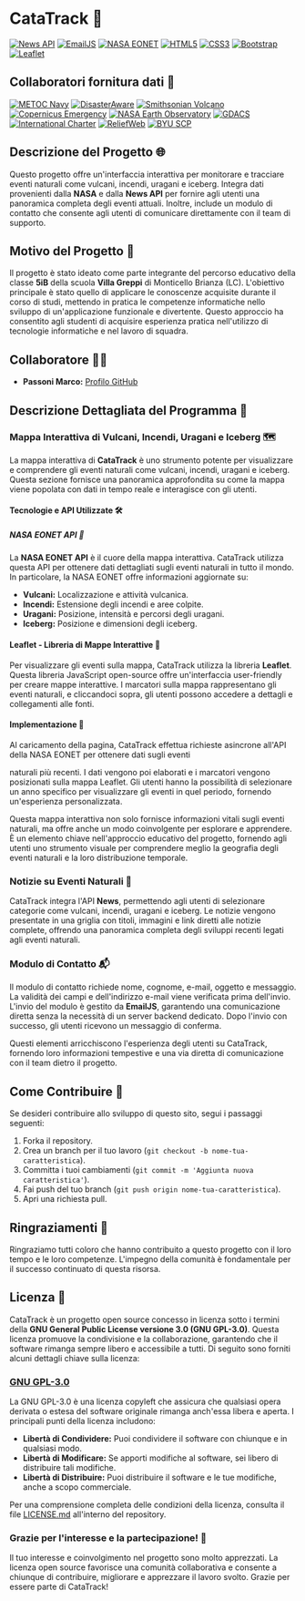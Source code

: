 # CataTrack 🚀

[![News API](https://img.shields.io/badge/News%20API-Explore-00ACEE?style=flat&logo=feedly&logoColor=white)](https://newsapi.org) [![EmailJS](https://img.shields.io/badge/EmailJS-Send%20Email-0eafd0?style=flat&logo=email&logoColor=white)](https://www.emailjs.com) [![NASA EONET](https://img.shields.io/badge/NASA%20EONET-Explore%20Events-0067C5?style=flat&logo=nasa&logoColor=white)](https://eonet.gsfc.nasa.gov) [![HTML5](https://img.shields.io/badge/HTML-5-E34F26?style=flat&logo=html5&logoColor=white)](https://developer.mozilla.org/en-US/docs/Web/Guide/HTML/HTML5) [![CSS3](https://img.shields.io/badge/CSS-3-1572B6?style=flat&logo=css3&logoColor=white)](https://developer.mozilla.org/en-US/docs/Web/CSS) [![Bootstrap](https://img.shields.io/badge/Bootstrap-5.3.2-7952B3?style=flat&logo=bootstrap&logoColor=white)](https://getbootstrap.com) [![Leaflet](https://img.shields.io/badge/Leaflet-Interactive%20Maps-199900?style=flat&logo=leaflet&logoColor=white)](https://leafletjs.com/)

## Collaboratori fornitura dati 🤝

[![METOC Navy](https://img.shields.io/badge/METOC%20Navy-Explore-0094FF?style=flat&logo=navy&logoColor=white)](https://www.metoc.navy.mil/) [![DisasterAware](https://img.shields.io/badge/DisasterAware-Explore-F55848?style=flat&logo=disasteraware&logoColor=white)](https://disasteraware.pdc.org/) [![Smithsonian Volcano](https://img.shields.io/badge/Smithsonian%20Volcano-Explore-FF5733?style=flat&logo=volcano&logoColor=white)](https://volcano.si.edu/) [![Copernicus Emergency](https://img.shields.io/badge/Copernicus%20Emergency-Explore-34A853?style=flat&logo=copernicus&logoColor=white)](https://emergency.copernicus.eu/) [![NASA Earth Observatory](https://img.shields.io/badge/NASA%20Earth%20Observatory-Explore-4781A5?style=flat&logo=nasa&logoColor=white)](https://earthobservatory.nasa.gov/) [![GDACS](https://img.shields.io/badge/GDACS-Explore-F7931E?style=flat&logo=gdacs&logoColor=white)](https://www.gdacs.org/) [![International Charter](https://img.shields.io/badge/International%20Charter-Explore-4A90E2?style=flat&logo=charter&logoColor=white)](https://disasterscharter.org/web/guest) [![ReliefWeb](https://img.shields.io/badge/ReliefWeb-Explore-FF6347?style=flat&logo=reliefweb&logoColor=white)](https://reliefweb.int/disasters) [![BYU SCP](https://img.shields.io/badge/BYU%20SCP-Explore-003366?style=flat&logo=scp&logoColor=white)](https://www.scp.byu.edu/)

## Descrizione del Progetto 🌐

Questo progetto offre un'interfaccia interattiva per monitorare e tracciare eventi naturali come vulcani, incendi, uragani e iceberg. Integra dati provenienti dalla **NASA** e dalla **News API** per fornire agli utenti una panoramica completa degli eventi attuali. Inoltre, include un modulo di contatto che consente agli utenti di comunicare direttamente con il team di supporto.

## Motivo del Progetto 🚀

Il progetto è stato ideato come parte integrante del percorso educativo della classe **5iB** della scuola **Villa Greppi** di Monticello Brianza (LC). L'obiettivo principale è stato quello di applicare le conoscenze acquisite durante il corso di studi, mettendo in pratica le competenze informatiche nello sviluppo di un'applicazione funzionale e divertente. Questo approccio ha consentito agli studenti di acquisire esperienza pratica nell'utilizzo di tecnologie informatiche e nel lavoro di squadra.

## Collaboratore 👨‍💻

- **Passoni Marco:** [Profilo GitHub](https://github.com/MarcoPassoni)

## Descrizione Dettagliata del Programma 📝

### Mappa Interattiva di Vulcani, Incendi, Uragani e Iceberg 🗺️

La mappa interattiva di **CataTrack** è uno strumento potente per visualizzare e comprendere gli eventi naturali come vulcani, incendi, uragani e iceberg. Questa sezione fornisce una panoramica approfondita su come la mappa viene popolata con dati in tempo reale e interagisce con gli utenti.

#### Tecnologie e API Utilizzate 🛠️

##### NASA EONET API 🌌

La **NASA EONET API** è il cuore della mappa interattiva. CataTrack utilizza questa API per ottenere dati dettagliati sugli eventi naturali in tutto il mondo. In particolare, la NASA EONET offre informazioni aggiornate su:

- **Vulcani:** Localizzazione e attività vulcanica.
- **Incendi:** Estensione degli incendi e aree colpite.
- **Uragani:** Posizione, intensità e percorsi degli uragani.
- **Iceberg:** Posizione e dimensioni degli iceberg.

#### Leaflet - Libreria di Mappe Interattive 🍃

Per visualizzare gli eventi sulla mappa, CataTrack utilizza la libreria **Leaflet**. Questa libreria JavaScript open-source offre un'interfaccia user-friendly per creare mappe interattive. I marcatori sulla mappa rappresentano gli eventi naturali, e cliccandoci sopra, gli utenti possono accedere a dettagli e collegamenti alle fonti.

#### Implementazione 🚀

Al caricamento della pagina, CataTrack effettua richieste asincrone all'API della NASA EONET per ottenere dati sugli eventi

 naturali più recenti. I dati vengono poi elaborati e i marcatori vengono posizionati sulla mappa Leaflet. Gli utenti hanno la possibilità di selezionare un anno specifico per visualizzare gli eventi in quel periodo, fornendo un'esperienza personalizzata.

Questa mappa interattiva non solo fornisce informazioni vitali sugli eventi naturali, ma offre anche un modo coinvolgente per esplorare e apprendere. È un elemento chiave nell'approccio educativo del progetto, fornendo agli utenti uno strumento visuale per comprendere meglio la geografia degli eventi naturali e la loro distribuzione temporale.

### Notizie su Eventi Naturali 📰

CataTrack integra l'API **News**, permettendo agli utenti di selezionare categorie come vulcani, incendi, uragani e iceberg. Le notizie vengono presentate in una griglia con titoli, immagini e link diretti alle notizie complete, offrendo una panoramica completa degli sviluppi recenti legati agli eventi naturali.

### Modulo di Contatto 📬

Il modulo di contatto richiede nome, cognome, e-mail, oggetto e messaggio. La validità dei campi e dell'indirizzo e-mail viene verificata prima dell'invio. L'invio del modulo è gestito da **EmailJS**, garantendo una comunicazione diretta senza la necessità di un server backend dedicato. Dopo l'invio con successo, gli utenti ricevono un messaggio di conferma.

Questi elementi arricchiscono l'esperienza degli utenti su CataTrack, fornendo loro informazioni tempestive e una via diretta di comunicazione con il team dietro il progetto.

## Come Contribuire 🤝

Se desideri contribuire allo sviluppo di questo sito, segui i passaggi seguenti:

1. Forka il repository.
2. Crea un branch per il tuo lavoro (`git checkout -b nome-tua-caratteristica`).
3. Committa i tuoi cambiamenti (`git commit -m 'Aggiunta nuova caratteristica'`).
4. Fai push del tuo branch (`git push origin nome-tua-caratteristica`).
5. Apri una richiesta pull.

## Ringraziamenti 🙏

Ringraziamo tutti coloro che hanno contribuito a questo progetto con il loro tempo e le loro competenze. L'impegno della comunità è fondamentale per il successo continuato di questa risorsa.

## Licenza 📜

CataTrack è un progetto open source concesso in licenza sotto i termini della **GNU General Public License versione 3.0 (GNU GPL-3.0)**. Questa licenza promuove la condivisione e la collaborazione, garantendo che il software rimanga sempre libero e accessibile a tutti. Di seguito sono forniti alcuni dettagli chiave sulla licenza:

### [GNU GPL-3.0](https://opensource.org/licenses/GPL-3.0)

La GNU GPL-3.0 è una licenza copyleft che assicura che qualsiasi opera derivata o estesa del software originale rimanga anch'essa libera e aperta. I principali punti della licenza includono:

- **Libertà di Condividere:** Puoi condividere il software con chiunque e in qualsiasi modo.
- **Libertà di Modificare:** Se apporti modifiche al software, sei libero di distribuire tali modifiche.
- **Libertà di Distribuire:** Puoi distribuire il software e le tue modifiche, anche a scopo commerciale.

Per una comprensione completa delle condizioni della licenza, consulta il file [LICENSE.md](https://github.com/MarcoPassoni/sitoweb-MarcoPassoni/blob/main/LICENSE) all'interno del repository.

### Grazie per l'interesse e la partecipazione! 🚀

Il tuo interesse e coinvolgimento nel progetto sono molto apprezzati. La licenza open source favorisce una comunità collaborativa e consente a chiunque di contribuire, migliorare e apprezzare il lavoro svolto. Grazie per essere parte di CataTrack!